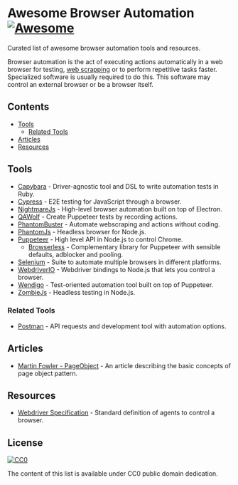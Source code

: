 # Awesome Browser Automation [![Awesome](https://awesome.re/badge.svg)](https://awesome.re)

Curated list of awesome browser automation tools and resources.

Browser automation is the act of executing actions automatically in a web browser for testing, [web scrapping](https://en.wikipedia.org/wiki/Web_scraping) or to perform repetitive tasks faster. Specialized software is usually required to do this. This software may control an external browser or be a browser itself.

## Contents
* [Tools](#tools)
  * [Related Tools](#related-tools)
* [Articles](#articles)
* [Resources](#resources)

## Tools

* [Capybara](https://github.com/teamcapybara/capybara) - Driver-agnostic tool and DSL to write automation tests in Ruby.
* [Cypress](https://www.cypress.io) - E2E testing for JavaScript through a browser.
* [NightmareJs](https://github.com/segmentio/nightmare) - High-level browser automation built on top of Electron.
* [QAWolf](https://docs.qawolf.com) - Create Puppeteer tests by recording actions.
* [PhantomBuster](https://phantombuster.com) - Automate webscraping and actions without coding. 
* [PhantomJs](https://github.com/ariya/phantomjs) - Headless browser for Node.js.
* [Puppeteer](https://github.com/GoogleChrome/puppeteer) - High level API in Node.js to control Chrome.
  * [Browserless](https://browserless.js.org) - Complementary library for Puppeteer with sensible defaults, adblocker and pooling. 
* [Selenium](https://www.seleniumhq.org) - Suite to automate multiple browsers in different platforms.
* [WebdriverIO](http://webdriver.io/) - Webdriver bindings to Node.js that lets you control a browser.
* [Wendigo](https://github.com/angrykoala/wendigo) - Test-oriented automation tool built on top of Puppeteer.
* [ZombieJs](http://zombie.js.org/) - Headless testing in Node.js.

### Related Tools

* [Postman](https://www.getpostman.com) - API requests and development tool with automation options.

## Articles

* [Martin Fowler - PageObject](https://martinfowler.com/bliki/PageObject.html) - An article describing the basic concepts of page object pattern.

## Resources

* [Webdriver Specification](https://www.w3.org/TR/webdriver1) - Standard definition of agents to control a browser.

## License

[![CC0](http://mirrors.creativecommons.org/presskit/buttons/88x31/svg/cc-zero.svg)](https://creativecommons.org/publicdomain/zero/1.0)

The content of this list is available under CC0 public domain dedication.
